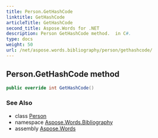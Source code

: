 ```yaml
---
title: Person.GetHashCode
linktitle: GetHashCode
articleTitle: GetHashCode
second_title: Aspose.Words for .NET
description: Person GetHashCode method.  in C#.
type: docs
weight: 50
url: /net/aspose.words.bibliography/person/gethashcode/
---
```

## Person.GetHashCode method

```csharp
public override int GetHashCode()
```

### See Also

* class [Person](../)
* namespace [Aspose.Words.Bibliography](../../../aspose.words.bibliography/)
* assembly [Aspose.Words](../../../)
